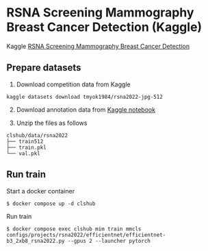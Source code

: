 # RSNA Screening Mammography Breast Cancer Detection (Kaggle)

Kaggle [RSNA Screening Mammography Breast Cancer Detection](https://www.kaggle.com/competitions/rsna-breast-cancer-detection)

## Prepare datasets

1. Download competition data from Kaggle

```
kaggle datasets download tmyok1984/rsna2022-jpg-512
```

2. Download annotation data from [Kaggle notebook](https://www.kaggle.com/code/takuok/rsna2022-split-data)

3. Unzip the files as follows

```
clshub/data/rsna2022
├── train512
├── train.pkl
└── val.pkl
```

## Run train

Start a docker container

```
$ docker compose up -d clshub
```

Run train

```
$ docker compose exec clshub mim train mmcls configs/projects/rsna2022/efficientnet/efficientnet-b3_2xb8_rsna2022.py --gpus 2 --launcher pytorch
```
